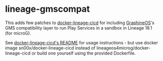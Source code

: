 # lineage-gmscompat

This adds few patches to [docker-lineage-cicd](https://github.com/lineageos4microg/docker-lineage-cicd) for including [GraphineOS](https://grapheneos.org/)'s GMS compatibility layer to run Play Services in a sandbox in Lineage 18.1 (for microG).

See [docker-lineage-cicd's README](https://github.com/lineageos4microg/docker-lineage-cicd/blob/master/README.md) for usage instructions - but use docker image sn00x/docker-lineage-cicd instead of lineageos4microg/docker-lineage-cicd or build one yourself using the provided Dockerfile.
